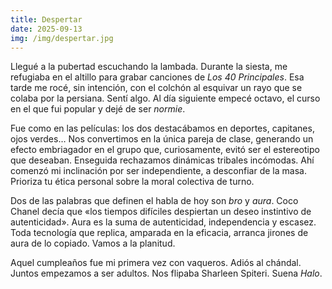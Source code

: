 ```yaml
---
title: Despertar
date: 2025-09-13
img: /img/despertar.jpg
---
```


Llegué a la pubertad escuchando la lambada. Durante la siesta, me refugiaba en
el altillo para grabar canciones de _Los 40 Principales_. Esa tarde me rocé, sin
intención, con el colchón al esquivar un rayo que se colaba por la persiana.
Sentí algo. Al día siguiente empecé octavo, el curso en el que fui popular y
dejé de ser _normie_.

Fue como en las películas: los dos destacábamos en deportes, capitanes, ojos
verdes… Nos convertimos en la única pareja de clase, generando un efecto
embriagador en el grupo que, curiosamente, evitó ser el estereotipo que
deseaban. Enseguida rechazamos dinámicas tribales incómodas. Ahí comenzó mi
inclinación por ser independiente, a desconfiar de la masa. Prioriza tu ética
personal sobre la moral colectiva de turno.

Dos de las palabras que definen el habla de hoy son _bro_ y _aura_. Coco Chanel
decía que «los tiempos difíciles despiertan un deseo instintivo de
autenticidad». Aura es la suma de autenticidad, independencia y escasez. Toda
tecnología que replica, amparada en la eficacia, arranca jirones de aura de lo
copiado. Vamos a la planitud.

Aquel cumpleaños fue mi primera vez con vaqueros. Adiós al chándal. Juntos
empezamos a ser adultos. Nos flipaba Sharleen Spiteri. Suena _Halo_.
